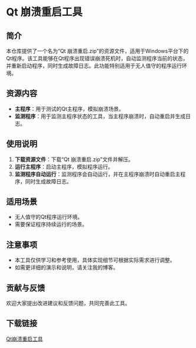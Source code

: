 # Qt 崩溃重启工具

## 简介

本仓库提供了一个名为“Qt 崩溃重启.zip”的资源文件，适用于Windows平台下的Qt程序。该工具能够在Qt程序出现错误崩溃死机时，自动监测程序当前的状态，并重新启动程序，同时生成故障日志。此功能特别适用于无人值守的程序运行环境。

## 资源内容

- **主程序**：用于测试的Qt主程序，模拟崩溃场景。
- **监测程序**：用于监测主程序状态的工具，当主程序崩溃时，自动重启并生成日志。

## 使用说明

1. **下载资源文件**：下载“Qt 崩溃重启.zip”文件并解压。
2. **运行主程序**：启动主程序，模拟程序运行。
3. **监测程序自动运行**：监测程序会自动运行，并在主程序崩溃时自动重启主程序，同时生成故障日志。

## 适用场景

- 无人值守的Qt程序运行环境。
- 需要保证程序持续运行的场景。

## 注意事项

- 本工具仅供学习和参考使用，具体实现细节可根据实际需求进行调整。
- 如需更详细的演示和说明，请关注我的博客。

## 贡献与反馈

欢迎大家提出改进建议和反馈问题，共同完善此工具。

## 下载链接

[Qt崩溃重启工具](https://pan.quark.cn/s/541c73dfa19c)